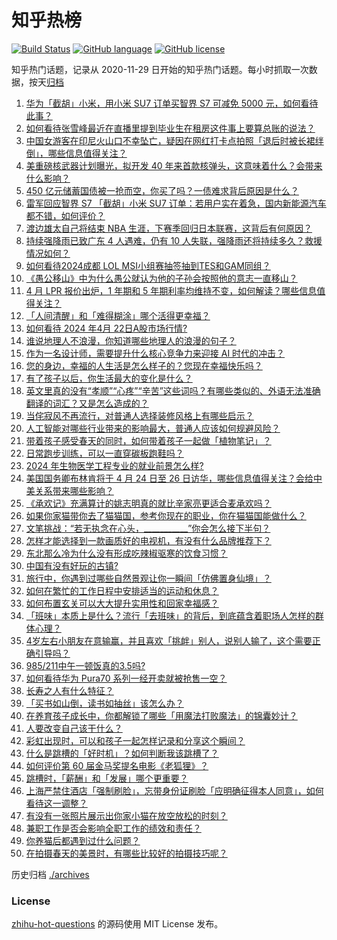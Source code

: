 # 知乎热榜
[![Build Status](https://github.com/ToWeLong/zhihu-hot-questions/workflows/CI/badge.svg)](https://github.com/ToWeLong/zhihu-hot-questions/actions)
[![GitHub language](https://img.shields.io/badge/language-golang-orange.svg)](https://golang.org/)
[![GitHub license](https://img.shields.io/github/license/ToWeLong/zhihu-hot-questions)](https://github.com/ToWeLong/zhihu-hot-questions/blob/main/LICENSE)

知乎热门话题，记录从 2020-11-29 日开始的知乎热门话题。每小时抓取一次数据，按天[归档](./archives)

<!-- BEGIN -->

1. [华为「截胡」小米，用小米 SU7 订单买智界 S7 可减免 5000 元，如何看待此事？](https://www.zhihu.com/question/653742472)
1. [如何看待张雪峰最近在直播里提到毕业生在租房这件事上要算总账的说法？](https://www.zhihu.com/question/653436775)
1. [中国女游客在印尼火山口不幸坠亡，疑因在网红打卡点拍照「退后时被长裙绊倒」，哪些信息值得关注？](https://www.zhihu.com/question/653628398)
1. [美重磅核武器计划曝光，拟开发 40 年来首款核弹头，这意味着什么？会带来什么影响？](https://www.zhihu.com/question/653742144)
1. [450 亿元储蓄国债被一抢而空，你买了吗？一债难求背后原因是什么？](https://www.zhihu.com/question/653730027)
1. [雷军回应智界 S7 「截胡」小米 SU7 订单：若用户实在着急，国内新能源汽车都不错，如何评价？](https://www.zhihu.com/question/653749824)
1. [渡边雄太自己将结束 NBA 生涯，下赛季回归日本联赛，这背后有何原因？](https://www.zhihu.com/question/653541494)
1. [持续强降雨已致广东 4 人遇难，仍有 10 人失联，强降雨还将持续多久？救援情况如何？](https://www.zhihu.com/question/653760049)
1. [如何看待2024成都 LOL MSI小组赛抽签抽到TES和GAM同组？](https://www.zhihu.com/question/653577844)
1. [《愚公移山》中为什么愚公就认为他的子孙会按照他的意志一直移山？](https://www.zhihu.com/question/375947732)
1. [4 月 LPR 报价出炉，1 年期和 5 年期利率均维持不变，如何解读？哪些信息值得关注？](https://www.zhihu.com/question/653724364)
1. [「人间清醒」和「难得糊涂」哪个活得更幸福？](https://www.zhihu.com/question/653532756)
1. [如何看待 2024 年4月 22日A股市场行情?](https://www.zhihu.com/question/653740243)
1. [谁说地理人不浪漫，你知道哪些地理人的浪漫的句子？](https://www.zhihu.com/question/653700473)
1. [作为一名设计师，需要提升什么核心竞争力来迎接 AI 时代的冲击？](https://www.zhihu.com/question/596168466)
1. [您的身边，幸福的人生活是怎么样子的？您现在幸福快乐吗？](https://www.zhihu.com/question/653581080)
1. [有了孩子以后，你生活最大的变化是什么？](https://www.zhihu.com/question/653119670)
1. [英文里真的没有“孝顺”“心疼”“辛苦”这些词吗？有哪些类似的、外语无法准确翻译的词汇？又是怎么造成的？](https://www.zhihu.com/question/651337856)
1. [当侘寂风不再流行，对普通人选择装修风格上有哪些启示？](https://www.zhihu.com/question/646518812)
1. [人工智能对哪些行业带来的影响最大，普通人应该如何规避风险？](https://www.zhihu.com/question/649114294)
1. [带着孩子感受春天的同时，如何带着孩子一起做「植物笔记」？](https://www.zhihu.com/question/589885994)
1. [日常跑步训练，可以一直穿碳板跑鞋吗？](https://www.zhihu.com/question/653103046)
1. [2024 年生物医学工程专业的就业前景怎么样?](https://www.zhihu.com/question/651409462)
1. [美国国务卿布林肯将于 4 月 24 日至 26 日访华，哪些信息值得关注？会给中美关系带来哪些影响？](https://www.zhihu.com/question/653743282)
1. [《承欢记》充满算计的姚志明真的就比辛家亮更适合麦承欢吗？](https://www.zhihu.com/question/652908634)
1. [如果你家猫带你去了猫猫国，参考你现在的职业，你在猫猫国能做什么？](https://www.zhihu.com/question/650460659)
1. [文笔挑战：“若无执念在心头，___________”你会怎么接下半句？](https://www.zhihu.com/question/650349170)
1. [怎样才能选择到一款画质好的电视机，有没有什么品牌推荐下？](https://www.zhihu.com/question/634875136)
1. [东北那么冷为什么没有形成吃辣椒驱寒的饮食习惯？](https://www.zhihu.com/question/649670716)
1. [中国有没有好玩的古镇?](https://www.zhihu.com/question/650555083)
1. [旅行中，你遇到过哪些自然景观让你一瞬间「仿佛置身仙境」？](https://www.zhihu.com/question/651468552)
1. [如何在繁忙的工作日程中安排适当的运动和休息？](https://www.zhihu.com/question/652807157)
1. [如何布置玄关可以大大提升实用性和回家幸福感？](https://www.zhihu.com/question/453988097)
1. [「班味」本质上是什么？流行「去班味」的背后，到底蕴含着职场人怎样的群体心理？](https://www.zhihu.com/question/652236862)
1. [4岁左右小朋友在意输赢，并且喜欢「挑衅」别人，说别人输了，这个需要正确引导吗？](https://www.zhihu.com/question/648535227)
1. [985/211中午一顿饭真的3.5吗?](https://www.zhihu.com/question/653103369)
1. [如何看待华为 Pura70 系列一经开卖就被抢售一空？](https://www.zhihu.com/question/653303416)
1. [长寿之人有什么特征？](https://www.zhihu.com/question/649312623)
1. [「买书如山倒，读书如抽丝」该怎么办？](https://www.zhihu.com/question/652524814)
1. [在养育孩子成长中，你都解锁了哪些「用魔法打败魔法」的锦囊妙计？](https://www.zhihu.com/question/653432503)
1. [人要改变自己该干什么？](https://www.zhihu.com/question/648649223)
1. [彩虹出现时，可以和孩子一起怎样记录和分享这个瞬间？](https://www.zhihu.com/question/650130578)
1. [什么是跳槽的「好时机」？如何判断我该跳槽了？](https://www.zhihu.com/question/651409382)
1. [如何评价第 60 届金马奖提名电影《老狐狸》？](https://www.zhihu.com/question/651079100)
1. [跳槽时，「薪酬」和「发展」哪个更重要？](https://www.zhihu.com/question/651409408)
1. [上海严禁住酒店「强制刷脸」，忘带身份证刷脸「应明确征得本人同意」，如何看待这一调整？](https://www.zhihu.com/question/653740485)
1. [有没有一张照片展示出你家小猫在放空放松的时刻？](https://www.zhihu.com/question/652221579)
1. [兼职工作是否会影响全职工作的绩效和责任？](https://www.zhihu.com/question/653295866)
1. [你养猫后都遇到过什么问题？](https://www.zhihu.com/question/650017974)
1. [在拍摄春天的美景时，有哪些比较好的拍摄技巧呢？](https://www.zhihu.com/question/524860723)

<!-- END -->

历史归档 [./archives](./archives)


### License
[zhihu-hot-questions](https://github.com/towelong/zhihu-hot-questions) 的源码使用 MIT License 发布。